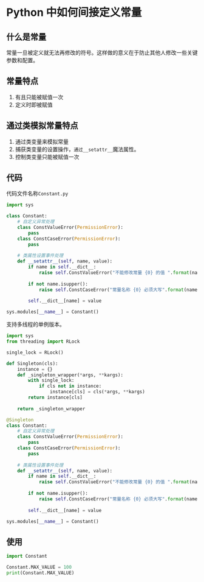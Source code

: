 # Python 中如何间接定义常量

## 什么是常量
常量一旦被定义就无法再修改的符号。这样做的意义在于防止其他人修改一些关键参数和配置。

## 常量特点
1. 有且只能被赋值一次
1. 定义时即被赋值

## 通过类模拟常量特点
1. 通过类变量来模拟常量
1. 捕获类变量的设置操作，`通过__setattr__`魔法属性。
1. 控制类变量只能被赋值一次

## 代码
代码文件名称`Constant.py`
```python
import sys

class Constant:
    # 自定义异常处理
    class ConstValueError(PermissionError):
        pass
    class ConstCaseError(PermissionError):
        pass
        
    # 类属性设置事件处理
    def __setattr__(self, name, value):
        if name in self.__dict__:
            raise self.ConstValueError("不能修改常量 {0} 的值 ".format(name))
            
        if not name.isupper():
            raise self.ConstCaseError("常量名称 {0} 必须大写".format(name))
            
        self.__dict__[name] = value

sys.modules[__name__] = Constant()
```

支持多线程的单例版本。
```python
import sys
from threading import RLock

single_lock = RLock()

def Singleton(cls):
    instance = {}
    def _singleton_wrapper(*args, **kargs):
        with single_lock:
            if cls not in instance:
                instance[cls] = cls(*args, **kargs)
        return instance[cls]
        
    return _singleton_wrapper

@Singleton
class Constant:
    # 自定义异常处理
    class ConstValueError(PermissionError):
        pass
    class ConstCaseError(PermissionError):
        pass
        
    # 类属性设置事件处理
    def __setattr__(self, name, value):
        if name in self.__dict__:
            raise self.ConstValueError("不能修改常量 {0} 的值 ".format(name))
            
        if not name.isupper():
            raise self.ConstCaseError("常量名称 {0} 必须大写".format(name))
            
        self.__dict__[name] = value

sys.modules[__name__] = Constant()
```

## 使用
```python
import Constant

Constant.MAX_VALUE = 100
print(Constant.MAX_VALUE)
```
